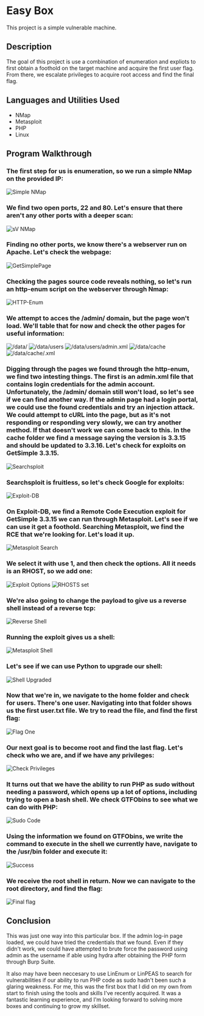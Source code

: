 # Easy Box

This project is a simple vulnerable machine.

## Description

The goal of this project is use a combination of enumeration and expliots to first obtain a foothold on the target machine and acquire the first user flag.  From there, we escalate privileges to acquire root access and find the final flag.  

## Languages and Utilities Used

- NMap
- Metasploit
- PHP
- Linux

## Program Walkthrough

### The first step for us is enumeration, so we run a simple NMap on the provided IP:

![Simple NMap](https://i.imgur.com/hcsTI64l.png)

### We find two open ports, 22 and 80.  Let's ensure that there aren't any other ports with a deeper scan:

![sV NMap](https://i.imgur.com/0TqHEjNl.png)

### Finding no other ports, we know there's a webserver run on Apache. Let's check the webpage:  

![GetSimplePage](https://i.imgur.com/NuGKOd2l.png)

### Checking the pages source code reveals nothing, so let's run an http-enum script on the webserver through Nmap:

![HTTP-Enum](https://i.imgur.com/UVJZs9Pl.png)

### We attempt to acces the /admin/ domain, but the page won't load.  We'll table that for now and check the other pages for useful information:

![/data/](https://i.imgur.com/Jx27vSFl.png)
![/data/users](https://i.imgur.com/4Z32BZ7l.png)
![/data/users/admin.xml](https://i.imgur.com/39tfnoIl.png)
![/data/cache](https://i.imgur.com/T66gv1El.png)
![/data/cache/<SNIP>.xml](https://i.imgur.com/Qy1AWqWl.png)

### Digging through the pages we found through the http-enum, we find two intesting things.  The first is an admin.xml file that contains login credentials for the admin account.  Unfortunately, the /admin/ domain still won't load, so let's see if we can find another way.  If the admin page had a login portal, we could use the found credentials and try an injection attack. We could attempt to cURL into the page, but as it's not responding or responding very slowly, we can try another method. If that doesn't work we can come back to this. In the cache folder we find a message saying the version is 3.3.15 and should be updated to 3.3.16.  Let's check for exploits on GetSimple 3.3.15. 

![Searchsploit](https://i.imgur.com/IZSUIlbl.png)

### Searchsploit is fruitless, so let's check Google for exploits:

![Exploit-DB](https://i.imgur.com/ECxDHwKl.png)

### On Exploit-DB, we find a Remote Code Execution exploit for GetSimple 3.3.15 we can run through Metasploit.  Let's see if we can use it get a foothold. Searching Metasploit, we find the RCE that we're looking for.  Let's load it up.

![Metasploit Search](https://i.imgur.com/Z18hBWkl.png)

### We select it with use 1, and then check the options.  All it needs is an RHOST, so we add one:

![Exploit Options](https://i.imgur.com/STXdohRl.png)
![RHOSTS set](https://i.imgur.com/724hxmrl.png)

### We're also going to change the payload to give us a reverse shell instead of a reverse tcp:

![Reverse Shell](https://i.imgur.com/iKSOny7l.png)

### Running the exploit gives us a shell:

![Metasploit Shell](https://i.imgur.com/qrslWT5l.png)

### Let's see if we can use Python to upgrade our shell:

![Shell Upgraded](https://i.imgur.com/uQeA1Enl.png)

### Now that we're in, we navigate to the home folder and check for users.  There's one user.  Navigating into that folder shows us the first user.txt file.  We try to read the file, and find the first flag:

![Flag One](https://i.imgur.com/fc9lzOTl.png)

### Our next goal is to become root and find the last flag.  Let's check who we are, and if we have any privileges:

![Check Privileges](https://i.imgur.com/OgGCAxVl.png)

### It turns out that we have the ability to run PHP as sudo without needing a password, which opens up a lot of options, including trying to open a bash shell. We check GTFObins to see what we can do with PHP:

![Sudo Code](https://i.imgur.com/cE32gYkl.png)

### Using the information we found on GTFObins, we write the command to execute in the shell we currently have, navigate to the /usr/bin folder and execute it:

![Success](https://i.imgur.com/nzaY0Gal.png)

### We receive the root shell in return.  Now we can navigate to the root directory, and find the flag:

![Final flag](https://i.imgur.com/WjmJoGcl.png)

## Conclusion

This was just one way into this particular box.  If the admin log-in page loaded, we could have tried the credentials that we found.  Even if they didn't work, we could have attempted to brute force the password using admin as the username if able using hydra after obtaining the PHP form through Burp Suite. 

It also may have been neccesary to use LinEnum or LinPEAS to search for vulnerabilities if our ability to run PHP code as sudo hadn't been such a glaring weakness. For me, this was the first box that I did on my own from start to finish using the tools and skills I've recently acquired.  It was a fantastic learning experience, and I'm looking forward to solving more boxes and continuing to grow my skillset.
